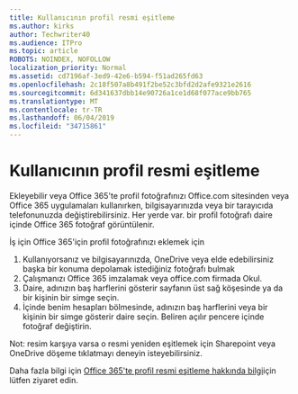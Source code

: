 ```yaml
---
title: Kullanıcının profil resmi eşitleme
ms.author: kirks
author: Techwriter40
ms.audience: ITPro
ms.topic: article
ROBOTS: NOINDEX, NOFOLLOW
localization_priority: Normal
ms.assetid: cd7196af-3ed9-42e6-b594-f51ad265fd63
ms.openlocfilehash: 2c18f507a8b491f2be52c3bfd2d2afe9321e2616
ms.sourcegitcommit: 6d341637dbb14e90726a1ce1d68f077ace9bb765
ms.translationtype: MT
ms.contentlocale: tr-TR
ms.lasthandoff: 06/04/2019
ms.locfileid: "34715861"
---
```

# <a name="sync-a-users-profile-picture"></a>Kullanıcının profil resmi eşitleme

<p>Ekleyebilir veya Office 365'te profil fotoğrafınızı Office.com sitesinden veya Office 365 uygulamaları kullanırken, bilgisayarınızda veya bir tarayıcıda telefonunuzda değiştirebilirsiniz. Her yerde var. bir profil fotoğrafı daire içinde Office 365 fotoğraf görüntülenir.</p> <p>İş için Office 365'için profil fotoğrafınızı eklemek için</p> <ol> <li>Kullanıyorsanız ve bilgisayarınızda, OneDrive veya elde edebilirsiniz başka bir konuma depolamak istediğiniz fotoğrafı bulmak</li> <li>Çalışmanızı Office 365 imzalamak veya office.com firmada Okul.</li> <li>Daire, adınızın baş harflerini gösterir sayfanın üst sağ köşesinde ya da bir kişinin bir simge seçin.</li> <li>İçinde benim hesapları bölmesinde, adınızın baş harflerini veya bir kişinin bir simge gösterir daire seçin. Beliren açılır pencere içinde fotoğraf değiştirin.</li> </ol> <p>Not: resim karşıya varsa o resmi yeniden eşitlemek için Sharepoint veya OneDrive döşeme tıklatmayı deneyin isteyebilirsiniz.</p> <p>Daha fazla bilgi için <a href="https://support.office.com/en-us/article/information-about-profile-picture-synchronization-in-office-365-20594d76-d054-4af4-a660-401133e3d48a?ui=en-US&amp;rs=en-US&amp;ad=US">Office 365'te profil resmi eşitleme hakkında bilgi</a>için lütfen ziyaret edin.</p>


